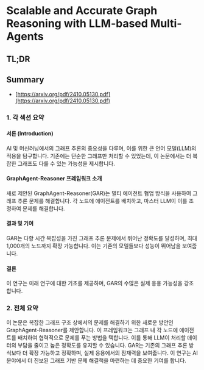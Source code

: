 # Scalable and Accurate Graph Reasoning with LLM-based Multi-Agents
## TL;DR
## Summary
- [https://arxiv.org/pdf/2410.05130.pdf](https://arxiv.org/pdf/2410.05130.pdf)

### 1. 각 섹션 요약

#### 서론 (Introduction)
AI 및 머신러닝에서의 그래프 추론의 중요성을 다루며, 이를 위한 큰 언어 모델(LLM)의 적용을 탐구합니다. 기존에는 단순한 그래프만 처리할 수 있었는데, 이 논문에서는 더 복잡한 그래프도 다룰 수 있는 가능성을 제시합니다.

#### GraphAgent-Reasoner 프레임워크 소개
새로 제안된 GraphAgent-Reasoner(GAR)는 멀티 에이전트 협업 방식을 사용하여 그래프 추론 문제를 해결합니다. 각 노드에 에이전트를 배치하고, 마스터 LLM이 이를 조정하여 문제를 해결합니다.

#### 결과 및 기여
GAR는 다항 시간 복잡성을 가진 그래프 추론 문제에서 뛰어난 정확도를 달성하며, 최대 1,000개의 노드까지 확장 가능합니다. 이는 기존의 모델들보다 성능이 뛰어남을 보여줍니다.

#### 결론
이 연구는 미래 연구에 대한 기초를 제공하며, GAR의 수많은 실제 응용 가능성을 강조합니다.

### 2. 전체 요약

이 논문은 복잡한 그래프 구조 상에서의 문제를 해결하기 위한 새로운 방안인 GraphAgent-Reasoner를 제안합니다. 이 프레임워크는 그래프 내 각 노드에 에이전트를 배치하여 협력적으로 문제를 푸는 방법을 택합니다. 이를 통해 LLM이 처리할 데이터의 부담을 줄이고 높은 정확도를 유지할 수 있습니다. GAR는 기존의 그래프 추론 방식보다 더 확장 가능하고 정확하며, 실제 응용에서의 잠재력을 보여줍니다. 이 연구는 AI 분야에서 더 진보된 그래프 기반 문제 해결책을 마련하는 데 중요한 기여를 합니다.